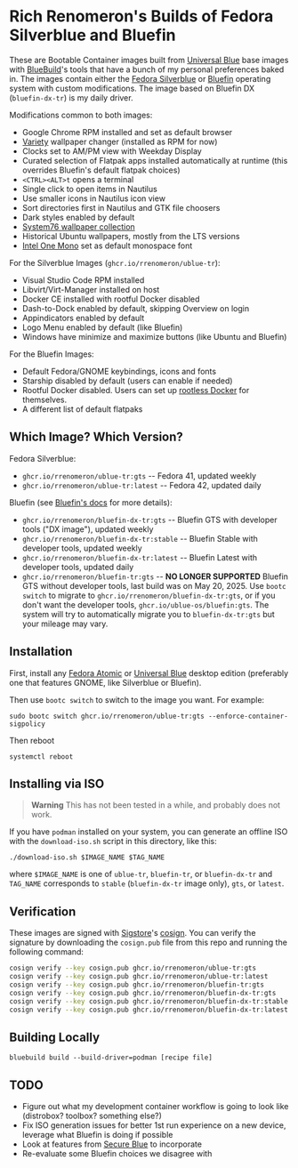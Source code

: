 # Rich Renomeron's Builds of Fedora Silverblue and Bluefin

These are Bootable Container images built from [Universal Blue](https://universal-blue.org) base images
with [BlueBuild](https://bulue-build.org)'s tools that have a bunch of my personal preferences baked in.
The images contain either the [Fedora Silverblue](https://silverblue.fedoraproject.org) or 
[Bluefin](https://projectbluefin.io) operating
system with custom modifications.  The image based on Bluefin DX (``bluefin-dx-tr``) is my daily driver.

Modifications common to both images:

- Google Chrome RPM installed and set as default browser
- [Variety](https://peterlevi.com/variety/) wallpaper changer (installed as RPM for now)
- Clocks set to AM/PM view with Weekday Display
- Curated selection of Flatpak apps installed automatically at runtime (this overrides Bluefin's
  default flatpak choices)
- ``<CTRL><ALT>t`` opens a terminal
- Single click to open items in Nautilus
- Use smaller icons in Nautilus icon view
- Sort directories first in Nautilus and GTK file choosers
- Dark styles enabled by default
- [System76 wallpaper collection](https://system76.com/merch/desktop-wallpapers)
- Historical Ubuntu wallpapers, mostly from the LTS versions
- [Intel One Mono](https://www.intel.com/content/www/us/en/company-overview/one-monospace-font.html) set as default monospace font

For the Silverblue Images (``ghcr.io/rrenomeron/ublue-tr``):

- Visual Studio Code RPM installed
- Libvirt/Virt-Manager installed on host
- Docker CE installed with rootful Docker disabled
- Dash-to-Dock enabled by default, skipping Overview on login
- Appindicators enabled by default
- Logo Menu enabled by default (like Bluefin)
- Windows have minimize and maximize buttons (like Ubuntu and Bluefin)

For the Bluefin Images: 

- Default Fedora/GNOME keybindings, icons and fonts
- Starship disabled by default (users can enable if needed)
- Rootful Docker disabled.  Users can set up 
  [rootless Docker](https://docs.docker.com/engine/security/rootless/) for themselves.
- A different list of default flatpaks

## Which Image? Which Version?

Fedora Silverblue:

- ``ghcr.io/rrenomeron/ublue-tr:gts`` -- Fedora 41, updated weekly
- ``ghcr.io/rrenomeron/ublue-tr:latest`` -- Fedora 42, updated daily

Bluefin (see 
[Bluefin's docs](https://docs.projectbluefin.io/administration#upgrades-and-throttle-settings)
for more details):

- ``ghcr.io/rrenomeron/bluefin-dx-tr:gts`` -- Bluefin GTS with developer tools ("DX image"),
  updated weekly
- ``ghcr.io/rrenomeron/bluefin-dx-tr:stable`` -- Bluefin Stable with developer tools, updated
  weekly
- ``ghcr.io/rrenomeron/bluefin-dx-tr:latest`` -- Bluefin Latest with developer tools, updated
  daily
- ``ghcr.io/rrenomeron/bluefin-tr:gts`` -- **NO LONGER SUPPORTED** Bluefin GTS without developer tools, last
  build was on May 20, 2025.  Use ``bootc switch`` to migrate to
  ``ghcr.io/rrenomeron/bluefin-dx-tr:gts``, or if you don't want the developer tools, 
  ``ghcr.io/ublue-os/bluefin:gts``.  The system will try to automatically migrate you to
  ``bluefin-dx-tr:gts`` but your mileage may vary.

## Installation

First, install any [Fedora Atomic](https://fedoraproject.org/atomic-desktops/) or
[Universal Blue](https://universal-blue.org) desktop edition (preferably one that features
GNOME, like Silverblue or Bluefin).

Then use ``bootc switch`` to switch to the image you want.  For example:
```
sudo bootc switch ghcr.io/rrenomeron/ublue-tr:gts --enforce-container-sigpolicy
```
Then reboot

```
systemctl reboot
```

## Installing via ISO

> **Warning**
> This has not been tested in a while, and probably does not work.

If you have ``podman`` installed on your system, you can generate an offline ISO with the
``download-iso.sh`` script in this directory, like this:
```
./download-iso.sh $IMAGE_NAME $TAG_NAME
```
where ``$IMAGE_NAME`` is one of ``ublue-tr``, ``bluefin-tr``, or ``bluefin-dx-tr`` and
``TAG_NAME`` corresponds to ``stable`` (``bluefin-dx-tr`` image only), ``gts``, or ``latest``.

## Verification

These images are signed with [Sigstore](https://www.sigstore.dev/)'s
[cosign](https://github.com/sigstore/cosign). You can verify the signature by downloading the
`cosign.pub` file from this repo and running the following command:

```bash
cosign verify --key cosign.pub ghcr.io/rrenomeron/ublue-tr:gts
cosign verify --key cosign.pub ghcr.io/rrenomeron/ublue-tr:latest
cosign verify --key cosign.pub ghcr.io/rrenomeron/bluefin-tr:gts
cosign verify --key cosign.pub ghcr.io/rrenomeron/bluefin-dx-tr:gts
cosign verify --key cosign.pub ghcr.io/rrenomeron/bluefin-dx-tr:stable
cosign verify --key cosign.pub ghcr.io/rrenomeron/bluefin-dx-tr:latest
```
## Building Locally

```
bluebuild build --build-driver=podman [recipe file]
```
## TODO

- Figure out what my development container workflow is going to look like (distrobox? toolbox?
  something else?)
- Fix ISO generation issues for better 1st run experience on a new device, leverage what Bluefin
  is doing if possible
- Look at features from [Secure Blue](https://github.com/secureblue/secureblue) to incorporate
- Re-evaluate some Bluefin choices we disagree with



